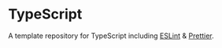 # TypeScript

A template repository for TypeScript including [ESLint](https://eslint.org/) & [Prettier](https://prettier.io/).
